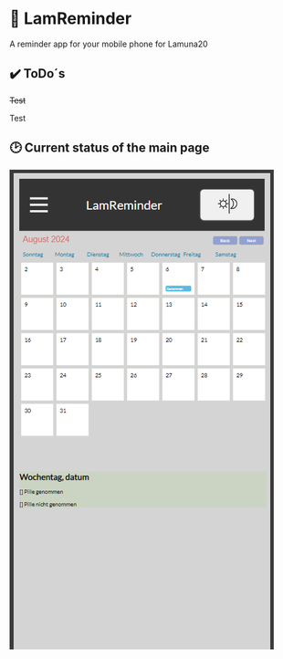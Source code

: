 # 💊 LamReminder

A reminder app for your mobile phone for Lamuna20

## ✔️ ToDo´s

~~Test~~

Test

## 🕑 Current status of the main page

![screenshot](notizen/Aktueller_status.png)
